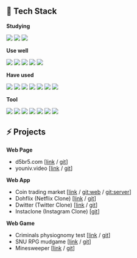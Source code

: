 ## 📜 Tech Stack

**Studying**

<img src="https://img.shields.io/badge/GraphQL-E434AA?style=flat&logo=graphql&logoColor=white"/> <img src="https://img.shields.io/badge/Apollo-311C87?style=flat&logo=apollo%20graphql&logoColor=white"/> <img src="https://img.shields.io/badge/PostgreSQL-4169E1?style=flat&logo=postgresql&logoColor=white"/> 

**Use well**

<img src="https://img.shields.io/badge/HTML-E34F26?style=flat&logo=html5&logoColor=white"/> <img src="https://img.shields.io/badge/CSS-1572B6?style=flat&logo=css3&logoColor=white"> <img src="https://img.shields.io/badge/Javascript-F7DF1E?style=flat&logo=javascript&logoColor=black"/> <img src="https://img.shields.io/badge/Node.js-339933?style=flat&logo=Node.js&logoColor=white"/> <img src="https://img.shields.io/badge/React.js-61DAFB?style=flat&logo=react&logoColor=black"/> 


**Have used**

<img src="https://img.shields.io/badge/PHP-777BB4?style=flat&logo=php&logoColor=white"/> <img src="https://img.shields.io/badge/MySQL-4479A1?style=flat&logo=mysql&logoColor=white"/> <img src="https://img.shields.io/badge/Express.js-000000?style=flat&logo=express&logoColor=white"/> <img src="https://img.shields.io/badge/Java-007396?style=flat&logo=java&logoColor=white"/> <img src="https://img.shields.io/badge/Python-3776AB?style=flat&logo=python&logoColor=white"/> <img src="https://img.shields.io/badge/C-A8B9CC?style=flat&logo=c&logoColor=white"/> <img src="https://img.shields.io/badge/MongoDB-47A248?style=flat&logo=MongoDB&logoColor=white"/>


**Tool**

<img src="https://img.shields.io/badge/Github-181717?style=flat&logo=github&logoColor=white"/> <img src="https://img.shields.io/badge/Heroku-430098?style=flat&logo=heroku&logoColor=white"/> <img src="https://img.shields.io/badge/Postman-FF6C37?style=flat&logo=postman&logoColor=white"/> <img src="https://img.shields.io/badge/Surge-00A98F?style=flat&logo=thunderbird&logoColor=white"/> <img src="https://img.shields.io/badge/Vercel-000000?style=flat&logo=vercel&logoColor=white"/> <img src="https://img.shields.io/badge/Netlify-00C7B7?style=flat&logo=netlify&logoColor=white"/> <img src="https://img.shields.io/badge/AWS-232F3E?style=flat&logo=amazon%20aws&logoColor=white"/>




## ⚡ Projects

**Web Page**

- d5br5.com  [[link](http://d5br5.com) / [git](https://github.com/d5br5/WEB_d5br5.com)]
- youniv.video [[link](http://www.youniv.video) / [git](https://github.com/d5br5/WEB_youniv.video)]

**Web App**

- Coin trading market [[link](https://snu_coin_dohkim.surge.sh) / [git:web](https://github.com/d5br5/WEB_coin-trading-market) / [git:server](https://github.com/d5br5/SERVER_coin-trading-market)]
- Dohflix (Netflix Clone) [[link](https://dohflix.vercel.app) / [git](https://github.com/d5br5/WEB_dohflix)] 
- Dwitter (Twitter Clone) [[link](https://d5br5.github.io/WEB_dwitter/) / [git](https://github.com/d5br5/WEB_dwitter)]
- Instaclone (Instagram Clone) [[git](https://github.com/d5br5/instagramClone)]
<!-- - Coffee SNS [[git:server](https://github.com/d5br5/SERVER_nomadcoffee-backend) / [git:web](https://github.com/d5br5/WEB_nomadcoffee-frontend) / [git:app](https://github.com/d5br5/APP_nomadcoffee-native)] -->

**Web Game**

- Criminals physiognomy test [[link](https://snuweb-team6.vercel.app) / [git](https://github.com/d5br5/WEB_snuweb_team6)]
- SNU RPG mudgame [[link](https://hxj8x.sse.codesandbox.io/) / [git](https://github.com/d5br5/GAME_SNU_RPG_Mudgame)]
- Minesweeper [[link](https://d5br5.github.io/GAME_Minesweeper/) / [git](https://github.com/d5br5/GAME_Minesweeper)]

<!-- **JAVA App**

- Big Int Calculator [[git](https://github.com/d5br5/STUDY_data_structure/tree/main/HW1)]
- Movie Database Console [[git](https://github.com/d5br5/STUDY_data_structure/tree/main/HW2)]
- Infix to Postfix Calculator [[git](https://github.com/d5br5/STUDY_data_structure/tree/main/HW3)]
- Sorting Method Comparison [[git](https://github.com/d5br5/STUDY_data_structure/tree/main/HW4)]
- Searching Text by AVL Tree [[git](https://github.com/d5br5/STUDY_data_structure/tree/main/HW5)]
- Subway route search [[git](https://github.com/d5br5/STUDY_data_structure/tree/main/HW6)]
            -->

